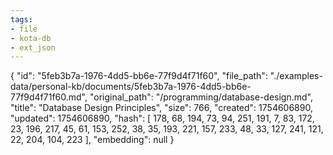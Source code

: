 ```yaml
---
tags:
- file
- kota-db
- ext_json
---
```

{
  "id": "5feb3b7a-1976-4dd5-bb6e-77f9d4f71f60",
  "file_path": "./examples-data/personal-kb/documents/5feb3b7a-1976-4dd5-bb6e-77f9d4f71f60.md",
  "original_path": "/programming/database-design.md",
  "title": "Database Design Principles",
  "size": 766,
  "created": 1754606890,
  "updated": 1754606890,
  "hash": [
    178,
    68,
    194,
    73,
    94,
    251,
    191,
    7,
    83,
    172,
    23,
    196,
    217,
    45,
    61,
    153,
    252,
    38,
    35,
    193,
    221,
    157,
    233,
    48,
    33,
    127,
    241,
    121,
    22,
    204,
    104,
    223
  ],
  "embedding": null
}